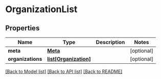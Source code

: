 # OrganizationList


## Properties
Name | Type | Description | Notes
------------ | ------------- | ------------- | -------------
**meta** | [**Meta**](Meta.md) |  | [optional] 
**organizations** | [**list[Organization]**](Organization.md) |  | [optional] 

[[Back to Model list]](../README.md#documentation-for-models) [[Back to API list]](../README.md#documentation-for-api-endpoints) [[Back to README]](../README.md)



